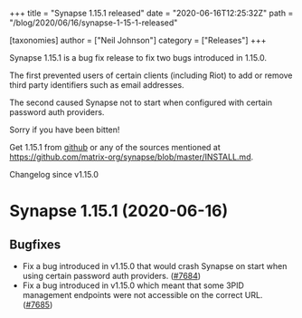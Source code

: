 +++
title = "Synapse 1.15.1 released"
date = "2020-06-16T12:25:32Z"
path = "/blog/2020/06/16/synapse-1-15-1-released"

[taxonomies]
author = ["Neil Johnson"]
category = ["Releases"]
+++

Synapse 1.15.1 is a bug fix release to fix two bugs introduced in 1.15.0.

The first prevented users of certain clients (including Riot) to add or remove third party identifiers such as email addresses.

The second caused Synapse not to start when configured with certain password auth providers.

Sorry if you have been bitten!

Get 1.15.1 from [github](https://github.com/matrix-org/synapse/releases/tag/v1.15.1) or any of the sources mentioned at https://github.com/matrix-org/synapse/blob/master/INSTALL.md.


Changelog since v1.15.0

Synapse 1.15.1 (2020-06-16)
===========================

Bugfixes
--------

- Fix a bug introduced in v1.15.0 that would crash Synapse on start when using certain password auth providers. ([\#7684](https://github.com/matrix-org/synapse/issues/7684))
- Fix a bug introduced in v1.15.0 which meant that some 3PID management endpoints were not accessible on the correct URL. ([\#7685](https://github.com/matrix-org/synapse/issues/7685))
